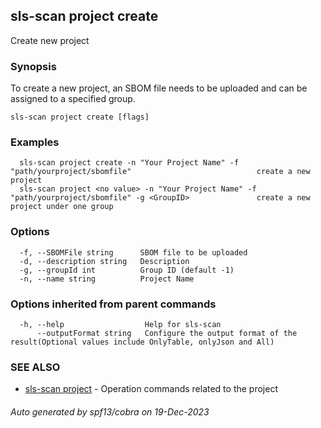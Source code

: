 ## sls-scan project create

Create new project

### Synopsis

To create a new project, an SBOM file needs to be uploaded and can be assigned to a specified group.

```
sls-scan project create [flags]
```

### Examples

```
  sls-scan project create -n "Your Project Name" -f "path/yourproject/sbomfile"                            create a new project
  sls-scan project <no value> -n "Your Project Name" -f "path/yourproject/sbomfile" -g <GroupID>               create a new project under one group
```

### Options

```
  -f, --SBOMFile string      SBOM file to be uploaded
  -d, --description string   Description
  -g, --groupId int          Group ID (default -1)
  -n, --name string          Project Name
```

### Options inherited from parent commands

```
  -h, --help                  Help for sls-scan
      --outputFormat string   Configure the output format of the result(Optional values include OnlyTable, onlyJson and All)
```

### SEE ALSO

* [sls-scan project](sls-scan_project.md)	 - Operation commands related to the project

###### Auto generated by spf13/cobra on 19-Dec-2023
